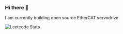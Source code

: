 ### Hi there 👋

I am currently building open source EtherCAT servodrive

![Leetcode Stats](https://leetcard.jacoblin.cool/bdgr)